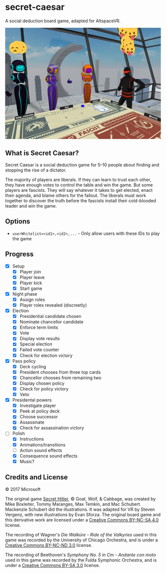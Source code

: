 # secret-caesar

A social deduction board game, adapted for AltspaceVR.

![Secret Caesar](static/img/screenshot-caesar.jpg)

## What is Secret Caesar?

Secret Caesar is a social deduction game for 5–10 people about finding and stopping the rise of a dictator.

The majority of players are liberals. If they can learn to trust each other, they have enough votes to control the table and win the game. But some players are fascists. They will say whatever it takes to get elected, enact their agenda, and blame others for the fallout. The liberals must work together to discover the truth before the fascists install their cold-blooded leader and win the game.

## Options

* `userWhitelist=<id1>,<id2>,...` - Only allow users with these IDs to play the game

## Progress

- [x] Setup
	- [x] Player join
	- [x] Player leave
	- [x] Player kick
	- [x] Start game
- [x] Night phase
	- [x] Assign roles
	- [x] Player roles revealed (discreetly)
- [x] Election
	- [x] Presidential candidate chosen
	- [x] Nominate chancellor candidate
	- [x] Enforce term limits
	- [x] Vote
	- [x] Display vote results
	- [x] Special election
	- [x] Failed vote counter
	- [x] Check for election victory
- [x] Pass policy
	- [x] Deck cycling
	- [x] President chooses from three top cards
	- [x] Chancellor chooses from remaining two
	- [x] Display chosen policy
	- [x] Check for policy victory
	- [x] Veto
- [x] Presidental powers
	- [x] Investigate player
	- [x] Peek at policy deck
	- [x] Choose successor
	- [x] Assassinate
	- [x] Check for assassination victory
- [ ] Polish
	- [x] Instructions
	- [x] Animations/transitions
	- [ ] Action sound effects
	- [x] Consequence sound effects
	- [x] Music?

## Credits and License

&copy; 2017 Microsoft

The original game [Secret Hitler](http://secrethitler.com/), &copy; Goat, Wolf, & Cabbage, was created by Mike Boxleiter, Tommy Maranges, Max Temkin, and Mac Schubert. Mackenzie Schubert did the illustrations. It was adapted for VR by Steven Vergenz, with new illustrations by Evan Sforza. The original board game and this derivative work are licensed under a [Creative Commons BY-NC-SA 4.0](https://creativecommons.org/licenses/by-nc-sa/4.0/) license.

The recording of Wagner's *Die Walküre - Ride of the Valkyries* used in this game was recorded by the University of Chicago Orchestra, and is under a [Creative Commons BY-NC-ND 3.0](https://creativecommons.org/licenses/by-nc-nd/3.0/) license.

The recording of Beethoven's *Symphony No. 5 in Cm - Andante con moto* used in this game was recorded by the Fulda Symphonic Orchestra, and is under a [Creative Commons BY-SA 3.0](https://creativecommons.org/licenses/by-sa/3.0/) license.